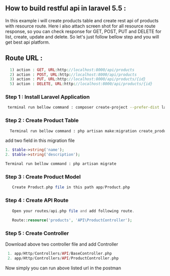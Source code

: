 ## How to build restful api in laravel 5.5 :

In this example i will create products table and create rest api of products with resource route. Here i also attach screen shot for all resource route response, so you can check response for GET, POST, PUT and DELETE for list, create, update and delete. So let's just follow bellow step and you will get best api platform.

## Route URL : 
```php
  1) action : GET, URL:http://localhost:8000/api/products 
  2) action : POST, URL:http://localhost:8000/api/products
  3) action : PUT, URL:http://localhost:8000/api/products/{id}
  5) action : DELETE, URL:http://localhost:8000/api/products/{id}
  ```
  

### Step 1 : Install Laravel Application
 
 ```sh
  terminal run bellow command : composer create-project --prefer-dist laravel/laravel REST-API
```
### Step 2 : Create Product Table
```sh
  Terminal run bellow command : php artisan make:migration create_products_table 
  ```
   add two field in this migration file  
   
   ```php
   1. $table->string('name');
   2. $table->string('description');
   ```
   
   ```sh
  Terminal run bellow command : php artisan migrate
  ```
  
### Step 3 : Create Product Model

```php
   Create Product.php file in this path app/Product.php
   ```
   
### Step 4 : Create API Route

```php
   Open your routes/api.php file and add following route.
   
   Route::resource('products', 'API\ProductController');
   ```
   
### Step 5 : Create Controller

Download above two controller file and add Controller
 ```php
  1. app/Http/Controllers/API/BaseController.php
  2. app/Http/Controllers/API/ProductController.php
  ```
Now simply you can run above listed url in the postman

